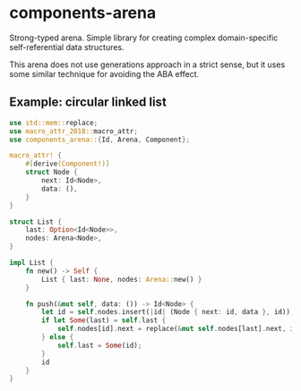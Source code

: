 # components-arena

Strong-typed arena.
Simple library for creating complex domain-specific self-referential data structures.

This arena does not use generations approach in a strict sense,
but it uses some similar technique for avoiding the ABA effect.

## Example: circular linked list

```rust
use std::mem::replace;
use macro_attr_2018::macro_attr;
use components_arena::{Id, Arena, Component};

macro_attr! {
    #[derive(Component!)]
    struct Node {
        next: Id<Node>,
        data: (),
    }
}

struct List {
    last: Option<Id<Node>>,
    nodes: Arena<Node>,
}

impl List {
    fn new() -> Self {
        List { last: None, nodes: Arena::new() }
    }

    fn push(&mut self, data: ()) -> Id<Node> {
        let id = self.nodes.insert(|id| (Node { next: id, data }, id));
        if let Some(last) = self.last {
            self.nodes[id].next = replace(&mut self.nodes[last].next, id);
        } else {
            self.last = Some(id);
        }
        id
    }
}
```
